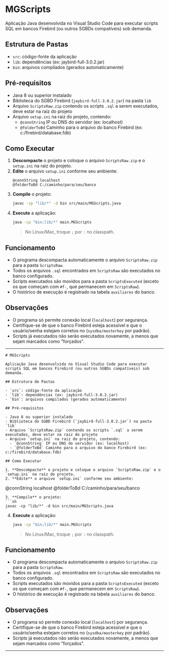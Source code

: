 # MGScripts

Aplicação Java desenvolvida no Visual Studio Code para executar scripts SQL em bancos Firebird (ou outros SGBDs compatíveis) sob demanda.

## Estrutura de Pastas

- `src`: código-fonte da aplicação
- `lib`: dependências (ex: jaybird-full-3.0.2.jar)
- `bin`: arquivos compilados (gerados automaticamente)

## Pré-requisitos

- Java 8 ou superior instalado
- Biblioteca do SGBD Firebird (`jaybird-full-3.0.2.jar`) na pasta `lib`
- Arquivo `ScriptsRaw.zip` contendo os scripts `.sql` a serem executados, deve estar na raiz do projeto
- Arquivo `setup.ini` na raiz do projeto, contendo:
  - `@connString` IP ou DNS do servidor (ex: localhost)
  - `@folderToBd` Caminho para o arquivo do banco Firebird (ex: c:/firebird/database.fdb)

## Como Executar

1. **Descompacte** o projeto e coloque o arquivo `ScriptsRaw.zip` e o `setup.ini` na raiz do projeto.
2. **Edite** o arquivo `setup.ini` conforme seu ambiente:
   ```
   @connString localhost
   @folderToBd C:/caminho/para/seu/banco
   ```
3. **Compile** o projeto:
   ```sh
   javac -cp "lib/*" -d bin src/main/MGScripts.java
   ```
4. **Execute** a aplicação:
   ```sh
   java -cp "bin;lib/*" main.MGScripts
   ```
   > No Linux/Mac, troque `;` por `:` no classpath.

## Funcionamento

- O programa descompacta automaticamente o arquivo `ScriptsRaw.zip` para a pasta `ScriptsRaw`.
- Todos os arquivos `.sql` encontrados em `ScriptsRaw` são executados no banco configurado.
- Scripts executados são movidos para a pasta `ScriptsExecuted` (exceto os que começam com `#f-`, que permanecem em `ScriptsRaw`).
- O histórico de execução é registrado na tabela `auxiliares` do banco.

## Observações

- O programa só permite conexão local (`localhost`) por segurança.
- Certifique-se de que o banco Firebird esteja acessível e que o usuário/senha estejam corretos no (`sysdba/masterkey` por padrão).
- Scripts já executados não serão executados novamente, a menos que sejam marcados como "forçados".

---
```<!-- filepath: c:\Fontes\JavaProjects\MGScripts\README.md -->
# MGScripts

Aplicação Java desenvolvida no Visual Studio Code para executar scripts SQL em bancos Firebird (ou outros SGBDs compatíveis) sob demanda.

## Estrutura de Pastas

- `src`: código-fonte da aplicação
- `lib`: dependências (ex: jaybird-full-3.0.2.jar)
- `bin`: arquivos compilados (gerados automaticamente)

## Pré-requisitos

- Java 8 ou superior instalado
- Biblioteca do SGBD Firebird (`jaybird-full-3.0.2.jar`) na pasta `lib`
- Arquivo `ScriptsRaw.zip` contendo os scripts `.sql` a serem executados, deve estar na raiz do projeto
- Arquivo `setup.ini` na raiz do projeto, contendo:
  - `@connString` IP ou DNS do servidor (ex: localhost)
  - `@folderToBd` Caminho para o arquivo do banco Firebird (ex: c:/firebird/database.fdb)

## Como Executar

1. **Descompacte** o projeto e coloque o arquivo `ScriptsRaw.zip` e o `setup.ini` na raiz do projeto.
2. **Edite** o arquivo `setup.ini` conforme seu ambiente:
   ```
   @connString localhost
   @folderToBd C:/caminho/para/seu/banco
   ```
3. **Compile** o projeto:
   ```sh
   javac -cp "lib/*" -d bin src/main/MGScripts.java
   ```
4. **Execute** a aplicação:
   ```sh
   java -cp "bin;lib/*" main.MGScripts
   ```
   > No Linux/Mac, troque `;` por `:` no classpath.

## Funcionamento

- O programa descompacta automaticamente o arquivo `ScriptsRaw.zip` para a pasta `ScriptsRaw`.
- Todos os arquivos `.sql` encontrados em `ScriptsRaw` são executados no banco configurado.
- Scripts executados são movidos para a pasta `ScriptsExecuted` (exceto os que começam com `#f-`, que permanecem em `ScriptsRaw`).
- O histórico de execução é registrado na tabela `auxiliares` do banco.

## Observações

- O programa só permite conexão local (`localhost`) por segurança.
- Certifique-se de que o banco Firebird esteja acessível e que o usuário/senha estejam corretos no (`sysdba/masterkey` por padrão).
- Scripts já executados não serão executados novamente, a menos que sejam marcados como "forçados".

---

